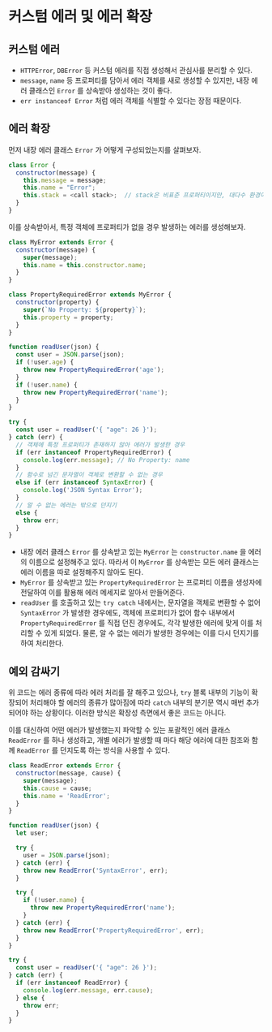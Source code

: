 # 커스텀 에러 및 에러 확장

## 커스텀 에러

- `HTTPError`, `DBError` 등 커스텀 에러를 직접 생성해서 관심사를 분리할 수 있다.
- `message`, `name` 등 프로퍼티를 담아서 에러 객체를 새로 생성할 수 있지만, 내장 에러 클래스인 `Error` 를 상속받아 생성하는 것이 좋다.
- `err instanceof Error` 처럼 에러 객체를 식별할 수 있다는 장점 때문이다.

## 에러 확장

먼저 내장 에러 클래스 `Error` 가 어떻게 구성되었는지를 살펴보자.

```js
class Error {
  constructor(message) {
    this.message = message;
    this.name = "Error";
    this.stack = <call stack>;  // stack은 비표준 프로퍼티이지만, 대다수 환경이 지원
  }
}
```

이를 상속받아서, 특정 객체에 프로퍼티가 없을 경우 발생하는 에러를 생성해보자.

```js
class MyError extends Error {
  constructor(message) {
    super(message);
    this.name = this.constructor.name;
  }
}

class PropertyRequiredError extends MyError {
  constructor(property) {
    super(`No Property: ${property}`);
    this.property = property;
  }
}

function readUser(json) {
  const user = JSON.parse(json);
  if (!user.age) {
    throw new PropertyRequiredError('age');
  }
  if (!user.name) {
    throw new PropertyRequiredError('name');
  }
}

try {
  const user = readUser('{ "age": 26 }');
} catch (err) {
  // 객체에 특정 프로퍼티가 존재하지 않아 에러가 발생한 경우
  if (err instanceof PropertyRequiredError) {
    console.log(err.message); // No Property: name
  }
  // 함수로 넘긴 문자열이 객체로 변환할 수 없는 경우
  else if (err instanceof SyntaxError) {
    console.log('JSON Syntax Error');
  }
  // 알 수 없는 에러는 밖으로 던지기
  else {
    throw err;
  }
}
```

- 내장 에러 클래스 `Error` 를 상속받고 있는 `MyError` 는 `constructor.name` 을 에러의 이름으로 설정해주고 있다. 따라서 이 `MyError` 를 상속받는 모든 에러 클래스는 에러 이름을 따로 설정해주지 않아도 된다.
- `MyError` 를 상속받고 있는 `PropertyRequiredError` 는 프로퍼티 이름을 생성자에 전달하여 이를 활용해 에러 메세지로 알아서 만들어준다.
- `readUser` 를 호출하고 있는 `try catch` 내에서는, 문자열을 객체로 변환할 수 없어 `SyntaxError` 가 발생한 경우에도, 객체에 프로퍼티가 없어 함수 내부에서 `PropertyRequiredError` 를 직접 던진 경우에도, 각각 발생한 에러에 맞게 이를 처리할 수 있게 되었다. 물론, 알 수 없는 에러가 발생한 경우에는 이를 다시 던지기를 하여 처리한다.

## 예외 감싸기

위 코드는 에러 종류에 따라 에러 처리를 잘 해주고 있으나, `try` 블록 내부의 기능이 확장되어 처리해야 할 에러의 종류가 많아짐에 따라 `catch` 내부의 분기문 역시 매번 추가되어야 하는 상황이다. 이러한 방식은 확장성 측면에서 좋은 코드는 아니다.

이를 대신하여 어떤 에러가 발생했는지 파악할 수 있는 포괄적인 에러 클래스 `ReadError` 를 하나 생성하고, 개별 에러가 발생할 때 마다 해당 에러에 대한 참조와 함께 `ReadError` 를 던지도록 하는 방식을 사용할 수 있다.

```js
class ReadError extends Error {
  constructor(message, cause) {
    super(message);
    this.cause = cause;
    this.name = 'ReadError';
  }
}

function readUser(json) {
  let user;

  try {
    user = JSON.parse(json);
  } catch (err) {
    throw new ReadError('SyntaxError', err);
  }

  try {
    if (!user.name) {
      throw new PropertyRequiredError('name');
    }
  } catch (err) {
    throw new ReadError('PropertyRequiredError', err);
  }
}

try {
  const user = readUser('{ "age": 26 }');
} catch (err) {
  if (err instanceof ReadError) {
    console.log(err.message, err.cause);
  } else {
    throw err;
  }
}
```

